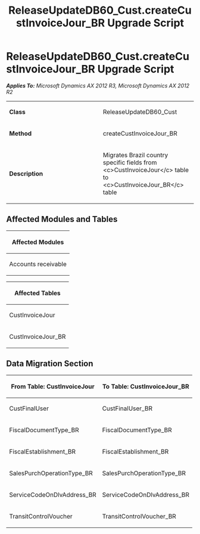 ﻿---
title: ReleaseUpdateDB60_Cust.createCustInvoiceJour_BR Upgrade Script
TOCTitle: ReleaseUpdateDB60_Cust.createCustInvoiceJour_BR Upgrade Script
ms:assetid: 88b096a1-ac12-dd77-d3c9-7d2150a0389e
ms:mtpsurl: https://msdn.microsoft.com/en-us/library/JJ736370(v=AX.60)
ms:contentKeyID: 49709560
ms.date: 05/18/2015
mtps_version: v=AX.60
---

# ReleaseUpdateDB60\_Cust.createCustInvoiceJour\_BR Upgrade Script 


_**Applies To:** Microsoft Dynamics AX 2012 R3, Microsoft Dynamics AX 2012 R2_

<table>
<colgroup>
<col style="width: 50%" />
<col style="width: 50%" />
</colgroup>
<tbody>
<tr class="odd">
<td><p><strong>Class</strong></p></td>
<td><p>ReleaseUpdateDB60_Cust</p></td>
</tr>
<tr class="even">
<td><p><strong>Method</strong></p></td>
<td><p>createCustInvoiceJour_BR</p></td>
</tr>
<tr class="odd">
<td><p><strong>Description</strong></p></td>
<td><p>Migrates Brazil country specific fields from &lt;c&gt;CustInvoiceJour&lt;/c&gt; table to &lt;c&gt;CustInvoiceJour_BR&lt;/c&gt; table</p></td>
</tr>
</tbody>
</table>


## Affected Modules and Tables

<table>
<colgroup>
<col style="width: 100%" />
</colgroup>
<thead>
<tr class="header">
<th><p>Affected Modules</p></th>
</tr>
</thead>
<tbody>
<tr class="odd">
<td><p>Accounts receivable</p></td>
</tr>
</tbody>
</table>


<table>
<colgroup>
<col style="width: 100%" />
</colgroup>
<thead>
<tr class="header">
<th><p>Affected Tables</p></th>
</tr>
</thead>
<tbody>
<tr class="odd">
<td><p>CustInvoiceJour</p></td>
</tr>
<tr class="even">
<td><p>CustInvoiceJour_BR</p></td>
</tr>
</tbody>
</table>


## Data Migration Section

<table>
<colgroup>
<col style="width: 50%" />
<col style="width: 50%" />
</colgroup>
<thead>
<tr class="header">
<th><p>From Table: CustInvoiceJour</p></th>
<th><p>To Table: CustInvoiceJour_BR</p></th>
</tr>
</thead>
<tbody>
<tr class="odd">
<td><p>CustFinalUser</p></td>
<td><p>CustFinalUser_BR</p></td>
</tr>
<tr class="even">
<td><p>FiscalDocumentType_BR</p></td>
<td><p>FiscalDocumentType_BR</p></td>
</tr>
<tr class="odd">
<td><p>FiscalEstablishment_BR</p></td>
<td><p>FiscalEstablishment_BR</p></td>
</tr>
<tr class="even">
<td><p>SalesPurchOperationType_BR</p></td>
<td><p>SalesPurchOperationType_BR</p></td>
</tr>
<tr class="odd">
<td><p>ServiceCodeOnDlvAddress_BR</p></td>
<td><p>ServiceCodeOnDlvAddress_BR</p></td>
</tr>
<tr class="even">
<td><p>TransitControlVoucher</p></td>
<td><p>TransitControlVoucher_BR</p></td>
</tr>
</tbody>
</table>

  


